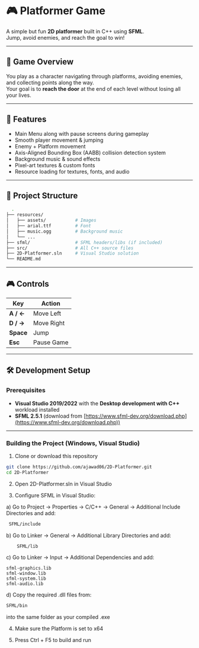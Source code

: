 # 🎮 Platformer Game

A simple but fun **2D platformer** built in C++ using **SFML**.  
Jump, avoid enemies, and reach the goal to win!

---

## 📜 Game Overview
You play as a character navigating through platforms, avoiding enemies, and collecting points along the way.  
Your goal is to **reach the door** at the end of each level without losing all your lives.

---

## 🎯 Features
- Main Menu along with pause screens during gameplay
- Smooth player movement & jumping
- Enemy + Platform movement
- Axis-Aligned Bounding Box (AABB) collision detection system
- Background music & sound effects
- Pixel-art textures & custom fonts
- Resource loading for textures, fonts, and audio

---

## 📂 Project Structure
```bash
  .
├── resources/
│   ├── assets/           # Images
│   ├── arial.ttf         # Font
│   ├── music.ogg         # Background music
│   └── ...
├── sfml/                 # SFML headers/libs (if included)
├── src/                  # All C++ source files
├── 2D-Platformer.sln     # Visual Studio solution
└── README.md
```
---

## 🎮 Controls
| Key        | Action           |
|------------|------------------|
| **A / ←**  | Move Left        |
| **D / →**  | Move Right       |
| **Space**  | Jump             |
| **Esc**    | Pause Game        |

---

## 🛠 Development Setup

### Prerequisites
- **Visual Studio 2019/2022** with the **Desktop development with C++** workload installed  
- **SFML 2.5.1** (download from [https://www.sfml-dev.org/download.php](https://www.sfml-dev.org/download.php))

---

### Building the Project (Windows, Visual Studio)
1. Clone or download this repository  
```bash
git clone https://github.com/ajawad06/2D-Platformer.git
cd 2D-Platformer
```
2. Open 2D-Platformer.sln in Visual Studio

3. Configure SFML in Visual Studio:

  a) Go to Project → Properties → C/C++ → General → Additional Include Directories and add: 
   ```bash
    SFML/include
   ```

  b) Go to Linker → General → Additional Library Directories and add:
  ```bash
      SFML/lib
  ```
  c) Go to Linker → Input → Additional Dependencies and add:
```vbnet
sfml-graphics.lib
sfml-window.lib
sfml-system.lib
sfml-audio.lib
```
   d) Copy the required .dll files from:
```bash
SFML/bin
```
into the same folder as your compiled .exe

4. Make sure the Platform is set to x64

5. Press Ctrl + F5 to build and run


